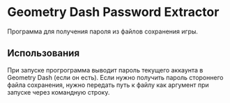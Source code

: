 # Geometry Dash Password Extractor
Программа для получения пароля из файлов сохранения игры.

## Использования
При запуске прогрограмма выводит пароль текущего аккаунта в Geometry Dash (если он есть). Если нужно получить пароль стороннего файла сохранения, нужно передать путь к файлу как аргумент при запуске через командную строку.
